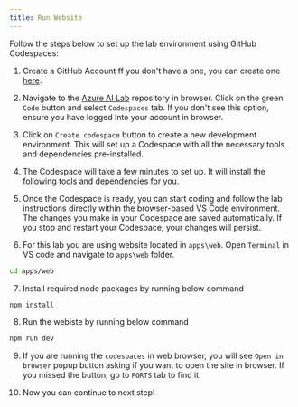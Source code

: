 ```yaml
---
title: Run Website
---
```


Follow the steps below to set up the lab environment using GitHub Codespaces:

1. Create a GitHub Account ff you don't have a one, you can create one [here](https://github.com/join).

2. Navigate to the [Azure AI Lab](https://github.com/qkfang/azure-ai-lab) repository in browser. Click on the green `Code` button and select `Codespaces` tab. If you don't see this option, ensure you have logged into your account in browser.

3. Click on `Create codespace` button to create a new development environment. This will set up a Codespace with all the necessary tools and dependencies pre-installed.

4. The Codespace will take a few minutes to set up. It will install the following tools and dependencies for you.

5. Once the Codespace is ready, you can start coding and follow the lab instructions directly within the browser-based VS Code environment. The changes you make in your Codespace are saved automatically. If you stop and restart your Codespace, your changes will persist.

6. For this lab you are using website located in `apps\web`. Open `Terminal` in VS code and navigate to `apps\web` folder.

```bash
cd apps/web
```

7. Install required node packages by running below command

```bash
npm install
```

8. Run the webiste by running below command

```bash
npm run dev
```

9. If you are running the `codespaces` in web browser, you will  see `Open in browser` popup button asking if you want to open the site in browser. If you missed the button, go to `PORTS` tab to find it.

10. Now you can continue to next step!
